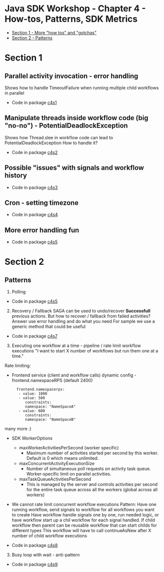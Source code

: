 # Java SDK Workshop - Chapter 4 - How-tos, Patterns, SDK Metrics

* [Section 1 - More "how tos" and "gotchas"](#Section-1)
* [Section 2 - Patterns](#Section-2)


# Section 1

## Parallel activity invocation - error handling
Shows how to handle TimeoutFailure when running multiple child workflows in parallel

* Code in package [c4s1](c4s1)

## Manipulate threads inside workflow code (big "no-no") - PotentialDeadlockException
Shows how Thread.slee in workflow code can lead to PotentialDeadlockException
How to handle it?

* Code in package [c4s2](c4s2)

## Possible "issues" with signals and workflow history

* Code in package [c4s3](c4s3)

## Cron - setting timezone

* Code in package [c4s4](c4s4)

## More error handling fun

* Code in package [c4s5](c4s5)

# Section 2

## Patterns

1. Polling 
* Code in package [c4s5](c4s6)

2. Recovery / Fallback
SAGA can be used to undo/recover **Successfull** previous actions.
   But how to recover / fallback from failed activities?
   Answer use error handling and do what you need
   For sample we use a generic method that could be useful

* Code in package [c4s7](c4s7)

3. Executing one workflow at a time - pipeline / rate limit workflow executions
   "I want to start X number of workflows but run them one at a time."


Rate limiting:
* Frontend service (client and workflow calls)
dynamic config -  frontend.namespaceRPS (default 2400)

        frontend.namespacerps:
         - value: 1000
         - value: 500
            constraints:
            namespace: "NameSpaceA"
         - value: 600
            constraints:
            namespace: "NameSpaceB"

many more :) 


* SDK WorkerOptions

   * maxWorkerActivitiesPerSecond (worker specific)
       * Maximum number of activities started per second by this worker. Default is 0 which means unlimited.
   * maxConcurrentActivityExecutionSize
       * Number of simultaneous poll requests on activity task queue. Worker-specific limit on parallel activities.
   * maxTaskQueueActivitiesPerSecond 
       * This is managed by the server and controls activities per second for the entire task queue across all the workers (global across all workers)
    
* We cannot rate limit concurrent workflow executions
Pattern:
  Have one running workflow, send signals to workflow for all workflows you want to create
  Have workflow handle signals one by one, run needed logic, or have workflow start up a chil workflow for each signal handled. 
  If child workflow then parent can be reusable workflow that can start childs for different types
  This workflow will have to call continueAsNew after X number of child workflow executions

* Code in package [c4s8](c4s8)

3. Busy loop with wait - anti-pattern

* Code in package [c4s9](c4s9)

